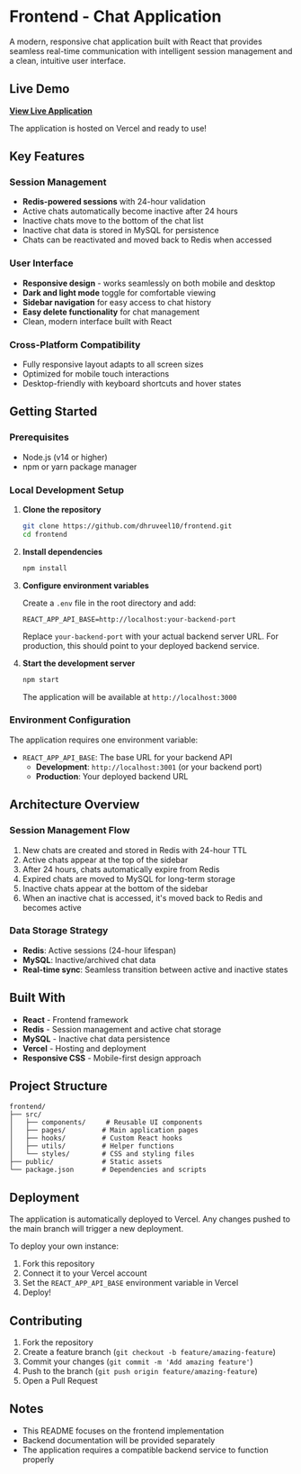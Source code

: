 # Frontend - Chat Application

A modern, responsive chat application built with React that provides seamless real-time communication with intelligent session management and a clean, intuitive user interface.

## Live Demo

**[View Live Application](https://frontend-self-sigma-40.vercel.app/)**

The application is hosted on Vercel and ready to use!

## Key Features

### Session Management
- **Redis-powered sessions** with 24-hour validation
- Active chats automatically become inactive after 24 hours
- Inactive chats move to the bottom of the chat list
- Inactive chat data is stored in MySQL for persistence
- Chats can be reactivated and moved back to Redis when accessed

### User Interface
- **Responsive design** - works seamlessly on both mobile and desktop
- **Dark and light mode** toggle for comfortable viewing
- **Sidebar navigation** for easy access to chat history
- **Easy delete functionality** for chat management
- Clean, modern interface built with React

### Cross-Platform Compatibility
- Fully responsive layout adapts to all screen sizes
- Optimized for mobile touch interactions
- Desktop-friendly with keyboard shortcuts and hover states

## Getting Started

### Prerequisites
- Node.js (v14 or higher)
- npm or yarn package manager

### Local Development Setup

1. **Clone the repository**
   ```bash
   git clone https://github.com/dhruveel10/frontend.git
   cd frontend
   ```

2. **Install dependencies**
   ```bash
   npm install
   ```

3. **Configure environment variables**
   
   Create a `.env` file in the root directory and add:
   ```env
   REACT_APP_API_BASE=http://localhost:your-backend-port
   ```
   
   Replace `your-backend-port` with your actual backend server URL. For production, this should point to your deployed backend service.

4. **Start the development server**
   ```bash
   npm start
   ```
   
   The application will be available at `http://localhost:3000`

### Environment Configuration

The application requires one environment variable:

- `REACT_APP_API_BASE`: The base URL for your backend API
  - **Development**: `http://localhost:3001` (or your backend port)
  - **Production**: Your deployed backend URL

## Architecture Overview

### Session Management Flow
1. New chats are created and stored in Redis with 24-hour TTL
2. Active chats appear at the top of the sidebar
3. After 24 hours, chats automatically expire from Redis
4. Expired chats are moved to MySQL for long-term storage
5. Inactive chats appear at the bottom of the sidebar
6. When an inactive chat is accessed, it's moved back to Redis and becomes active

### Data Storage Strategy
- **Redis**: Active sessions (24-hour lifespan)
- **MySQL**: Inactive/archived chat data
- **Real-time sync**: Seamless transition between active and inactive states

## Built With

- **React** - Frontend framework
- **Redis** - Session management and active chat storage
- **MySQL** - Inactive chat data persistence
- **Vercel** - Hosting and deployment
- **Responsive CSS** - Mobile-first design approach

## Project Structure

```
frontend/
├── src/
│   ├── components/     # Reusable UI components
│   ├── pages/         # Main application pages
│   ├── hooks/         # Custom React hooks
│   ├── utils/         # Helper functions
│   └── styles/        # CSS and styling files
├── public/            # Static assets
└── package.json       # Dependencies and scripts
```

## Deployment

The application is automatically deployed to Vercel. Any changes pushed to the main branch will trigger a new deployment.

To deploy your own instance:
1. Fork this repository
2. Connect it to your Vercel account
3. Set the `REACT_APP_API_BASE` environment variable in Vercel
4. Deploy!

## Contributing

1. Fork the repository
2. Create a feature branch (`git checkout -b feature/amazing-feature`)
3. Commit your changes (`git commit -m 'Add amazing feature'`)
4. Push to the branch (`git push origin feature/amazing-feature`)
5. Open a Pull Request

## Notes

- This README focuses on the frontend implementation
- Backend documentation will be provided separately
- The application requires a compatible backend service to function properly
